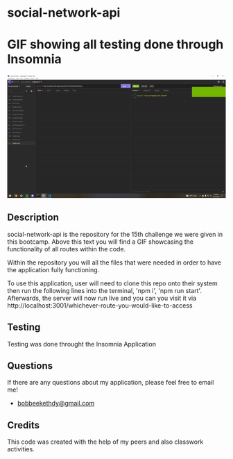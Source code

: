 # social-network-api

# GIF showing all testing done through Insomnia

![alt text](./assets/ezgif.com-gif-maker%20(8).gif)

## Description

social-network-api is the repository for the 15th challenge we were given in this bootcamp. Above this text you will find a GIF showcasing the functionality of all routes within the code.

Within the repository you will all the files that were needed in order to have the application fully functioning.

To use this application, user will need to clone this repo onto their system then run the following lines into the terminal, 'npm i', 'npm run start'.
Afterwards, the server will now run live and you can you visit it via http://localhost:3001/whichever-route-you-would-like-to-access

## Testing

Testing was done throught the Insomnia Application

## Questions

If there are any questions about my application, please feel free to email me!

* bobbeekethdy@gmail.com

## Credits

This code was created with the help of my peers and also classwork activities.

